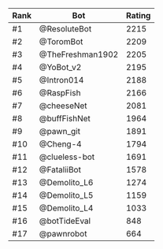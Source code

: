 Rank|Bot|Rating
---|---|---
#1|@ResoluteBot|2215
#2|@ToromBot|2209
#3|@TheFreshman1902|2205
#4|@YoBot_v2|2195
#5|@Intron014|2188
#6|@RaspFish|2166
#7|@cheeseNet|2081
#8|@buffFishNet|1964
#9|@pawn_git|1891
#10|@Cheng-4|1794
#11|@clueless-bot|1691
#12|@FataliiBot|1578
#13|@Demolito_L6|1274
#14|@Demolito_L5|1159
#15|@Demolito_L4|1033
#16|@botTideEval|848
#17|@pawnrobot|664
